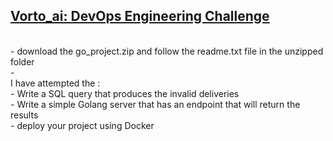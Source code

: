 ## <ins>Vorto_ai: DevOps Engineering Challenge  </ins><br/> 
<br/>
- download the go_project.zip and follow the readme.txt file in the unzipped folder <br/>
- <br/>
I have attempted the : <br/>
 - Write a SQL query that produces the invalid deliveries <br/>
 - Write a simple Golang server that has an endpoint that will return the results <br/>
 - deploy your project using Docker <br/>
